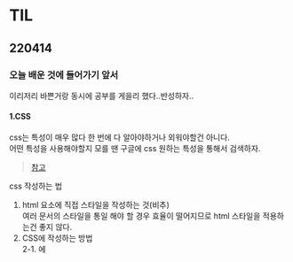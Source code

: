 # TIL
## 220414

### 오늘 배운 것에 들어가기 앞서
이리저리 바쁜거랑 동시에 공부를 게을리 했다..반성하자..  
#### 1.CSS
css는 특성이 매우 많다 한 번에 다 알아야하거나 외워야할건 아니다.  
어떤 특성을 사용해야할지 모를 땐 구글에 css 원하는 특성을 통해서 검색하자.  
>[참고](https://developer.mozilla.org/en-US/docs/Web/CSS/Reference)  

css 작성하는 법  
1. html 요소에 직접 스타일을 작성하는 것(비추)    
  여러 문서의 스타일을 통일 해야 할 경우 효율이 떨어지므로 html 스타일을 적용하는건 좋지 않다.  
2.  CSS에 작성하는 방법  
2-1. <head>에 <style>을 추가하여 작성하는 법  
  2-1도 1과 같은 단점을 갖고 있다.  
  2-2. CSS 작성하는 법  
.css파일은 연결해줘야한다. link라는 새 요소를 사용하여 연결해주면 된다.  
#### 2.css 색 및 배경색 속성
  **텍스트색상 바꾸기**   
  다양한 방법으로 색상을 나타낸다.   
  >[참고](https://developer.mozilla.org/ko/docs/Web/CSS/color)  
  
  **배경색 바꿔주기**  
  background는 단순 배경색만 바꿔주는 bgc보다배경 이미지나 다른 일을 더 한다  
  >[참고](https://developer.mozilla.org/ko/docs/Web/CSS/background-color)  
  
  *background와 background - color와 다르니 유념하자*  
  
  **색상 시스템**
  >[참고](https://htmlcolorcodes.com/color-names/)  
  
  모든 브라우저는 명명된 140가지 색상만을 인식한다.모든 색상에 이름을 붙일 수 없으니 #~~~을 이용하는 것이다. rgb는 각각 0~255까지 있다.  
  255면 최대치이다. rgb(255,0,0) 빨간색이 최대인 경우 rgb(0,0,0)는 검은색이다.  
  ![예시](https://media.discordapp.net/attachments/956447549424828507/959086104525570058/unknown.png)  
  **16진법으로 색상 표현**  
  헥스 컬러 코드라고 부른다.  
  10진법이 0부터 9까지 표현이면 2진법은 0 1이다. 16진법은 0부터 9까지 A부터 F까지다.(F가 제일 큰 숫자다). 헥스 코드는 00부터 ff까지 있다.  
  16진법에서의 ff는 255을 의미한다. 표기법일뿐이니 너무 숫자에 연연하지 말자.

  *항상 RGB 순서와 0부터 255까지인 것을 기억하자*  
  *만약 같은 숫자로만 이루어지면 세개의 16진수만 쓰면 된다*  
  ![예시1](https://media.discordapp.net/attachments/956447549424828507/959091419518226442/unknown.png)  
  ![예시2](https://media.discordapp.net/attachments/956447549424828507/959091447209021491/unknown.png)  
  
  #### 3. 텍스트 속성
  **text-align**  
  >[참고](https://developer.mozilla.org/ko/docs/Web/CSS/text-align)  
  
  **font-weight**  
  숫자로도 굵기를 조절할 수 있고 단어로도 조절 할 수 있다.  
  400은 normal  
  700은 bold  
  900을 지원하는 폰트는 없을 수 있다.  
  이 때 특정 크기를 적용 할 수 없는 경우 가장 비슷한 굵기로 표현한다.  
  >[참고](https://developer.mozilla.org/ko/docs/Web/CSS/font-weigh)  
  
  **text-decoration**
  텍스트를 꾸미는 선을 조정한다. (ex.밑줄, 취소선 등)  
  ![참고하자](https://media.discordapp.net/attachments/956447549424828507/959103427932225576/unknown.png)  
  >[참고](https://developer.mozilla.org/ko/docs/Web/CSS/text-decoration)  
  
  ![1](https://media.discordapp.net/attachments/956447549424828507/959104458791469137/unknown.png)   
  ![2](https://media.discordapp.net/attachments/956447549424828507/959104361106112603/unknown.png)  
  이렇게 바로 쓸 수 있다.  
  
  **line-height**  
  선의 굵기도 조절 할 수 있다. 줄간격도 조절 할 수 있다.  
  >[참고](https://developer.mozilla.org/en-US/docs/Web/CSS/line-height)  
  
  **letter-spacing**  
  자간도 조절 할 수 있다.
  >[참고](https://developer.mozilla.org/ko/docs/Web/CSS/letter-spacing)  
  
  **font-size**  
  font-size에는 다양한 단위가 있다. **픽셀은 절대단위로 다른 요소나 폰트 크기 등의 영향을 받지 않는다.**  
  픽셀이라고 하더라도 다른 디스플레이에서 조금 차이가 있을 수 있다. 하지만, 그 차이는 매우 작다. 그러나 반응형 웹 사이트에서는 비추천하는데 보다 보편적인 단위가 있기 때문이다.  
  >[폰트 스택 사이트](https://www.cssfontstack.com/)  
  맥과 윈도우에서 지원하는 폰트 종류  
  
  *font stack이란 사용하려는 폰트를 순서대로 적은 목록이다.  
   font-family: Gill Sans Extrabold, sans-serif(백업 폰트);  
   만약 Gill Sans가 없다면 sans-serif가 백업용으로 나타나서 쓰이는 것*  
  *특정 폰트 대신 폰트 패밀리를 지정 해줄 수 있다. 백업 폰트는 보통 2,3개 정도 넣어준다 제네릭 대체 폰트로 백업을 넣어주는게 좋다.*   
  
  
  **font-family**  
  요소의 폰트를 변경 할 때 사용한다.  
  >[참고](https://developer.mozilla.org/ko/docs/Web/CSS/font-family)  
  
  **text-transform**
  대소문자로 바꿔준다.   
  >[참고](https://developer.mozilla.org/en-US/docs/Web/CSS/text-transform)  
  
  #### 4. 선택자  
  **전체 선택자**  
  말 그대로 문서의 모든 요소를 선택한다. 자주 쓰이진 않는다.  
  >[참고](https://developer.mozilla.org/ko/docs/Web/CSS/Universal_selectors)  
  
  **이미지 선택자**  
  ```javascript
  img {
     }
  ```  
  
  **선택자 목록**  
  >[참고](https://developer.mozilla.org/ko/docs/Web/CSS/Selector_list)  
  
  **id 선택자**  
  id는 띄어쓰기 금지다. 하나의 id는 페이지에 한 번만 나와야 한다.  id는 중복되면 안된다. 고유한 식별자이기 때문이다.
  >[참고](https://developer.mozilla.org/ko/docs/Web/CSS/ID_selectors)  
  
  **class 선택자**  
  클래스를 써서 요소들을 그룹으로 묶을 때는 그 요소들의 유형이 같지 않아도 된다.  
  >[참고](https://developer.mozilla.org/ko/docs/Web/CSS/Class_selectors)  
  
  
  **자손 선택자**  
  >[참고](https://developer.mozilla.org/ko/docs/Web/CSS/Descendant_combinator)  
  
  li, a는 <li>와 <a>를 선택하는 것이다. li a 는 <li> 태그 안의 앵커 태그를 선택하는 것이다.  
  
  **인접 형제 결합자**  
  부모 자손 관계가 아닌 형제 개념이다.  
  >[참고](https://developer.mozilla.org/ko/docs/Web/CSS/Adjacent_sibling_combinator)  
  
  **자식 결합자**  
  직계 자손만 선택한다. 바로 한단계 밑인 경우만 선택한다.  
  >[참고](https://developer.mozilla.org/ko/docs/Web/CSS/Child_combinator)  

  **특성 선택자**  
  특성 선택자 Attribute Selector 주어진 특성의 존재 여부나 그 값에 따라 요소를 선택하는 것이다.  
  [attr^=value]  
  접두사로 특성값을 가지는 모든 요소를 선택한다.  

  Example  
  .toy[category^="Swim"] toy 클래스 요소 중에서 카테고리가 "Swimwear" 이거나 "Swimming"인 장난감을 선택할 수 있다.  

  [attr$=value]  
  접미사로 특성값을 가지는 모든 요소를 선택한다.  

  Example  
  img[src$=".jpg"] .jpg 형식의 모든 이미지를 선택한다.  

  [attr=value]  
  특성값을 가지는 모든 요소를 선택한다.  

  Example  
  img[src="/thumbnails/"] thumbnails 폴더에 있는 모든 이미지 요소를 선택한다.  
  자주 쓰이진 않는다.
  >[참고](https://developer.mozilla.org/ko/docs/Web/CSS/Attribute_selectors)  
  
  ### 후기  
  
  선택자를 공부하고 헷갈리는 개념이 조금 있다. 확실히 하고 넘어가야겠다.
  

  
  
  
